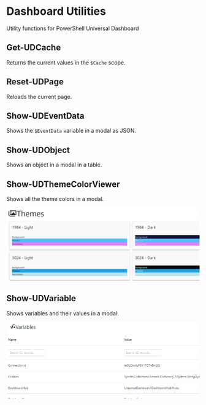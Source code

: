 # Dashboard Utilities

Utility functions for PowerShell Universal Dashboard

## Get-UDCache

Returns the current values in the `$Cache` scope.

## Reset-UDPage

Reloads the current page.

## Show-UDEventData

Shows the `$EventData` variable in a modal as JSON.

## Show-UDObject

Shows an object in a modal in a table.

## Show-UDThemeColorViewer

Shows all the theme colors in a modal.

![](./themes.png)

## Show-UDVariable

Shows variables and their values in a modal.

![](./variables.png)

